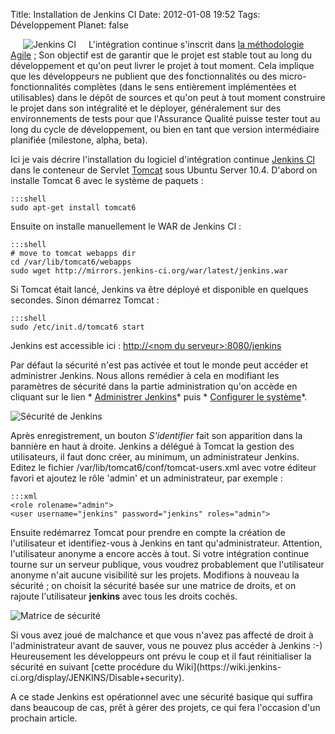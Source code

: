 Title: Installation de Jenkins CI
Date: 2012-01-08 19:52
Tags: Développement
Planet: false


 <img src="images/06x/jenkins-logo.png" alt="Jenkins CI" title="Jenkins
CI" style="float:left; margin: 0px 20px" checked="true" /> L'intégration
continue s'inscrit dans [la méthodologie
Agile](http://fr.wikipedia.org/wiki/M%C3%A9thode_agile) ; Son objectif est de
garantir que le projet est stable tout au long du développement et qu'on peut
livrer le projet à tout moment. Cela implique que les développeurs ne publient
que des fonctionnalités ou des micro-fonctionnalités complètes (dans le sens
entièrement implémentées et utilisables) dans le dépôt de sources et qu'on
peut à tout moment construire le projet dans son intégralité et le déployer,
généralement sur des environnements de tests pour que l'Assurance Qualité
puisse tester tout au long du cycle de développement, ou bien en tant que
version intermédiaire planifiée (milestone, alpha, beta).

Ici je vais décrire l'installation du logiciel d'intégration continue [Jenkins
CI](http://jenkins-ci.org/) dans le conteneur de Servlet
[Tomcat](http://tomcat.apache.org/) sous Ubuntu Server 10.4. D'abord on installe
Tomcat 6 avec le système de paquets :

	:::shell
    sudo apt-get install tomcat6 

Ensuite on installe manuellement le WAR de Jenkins CI :

	:::shell
	# move to tomcat webapps dir
    cd /var/lib/tomcat6/webapps
    sudo wget http://mirrors.jenkins-ci.org/war/latest/jenkins.war

Si Tomcat était lancé, Jenkins va être déployé et disponible en quelques
secondes. Sinon démarrez Tomcat :

	:::shell
    sudo /etc/init.d/tomcat6 start

Jenkins est accessible ici : [http://&lt;nom du
serveur&gt;:8080/jenkins](http://localhost:8080/jenkins)

Par défaut la sécurité n'est pas activée et tout le monde peut accéder et
administrer Jenkins. Nous allons remédier à cela en modifiant les paramètres
de sécurité dans la partie administration qu'on accède en cliquant sur le
lien * [Administrer Jenkins](http://localhost:8080/jenkins/manage)* puis *
[Configurer le système](http://localhost:8080/jenkins/configure)*.

<img src="images/06x/jenkins-security.png" alt="Sécurité de Jenkins"
/>

Après enregistrement, un bouton *S'identifier* fait son apparition dans la
bannière en haut à droite. Jenkins a délégué à Tomcat la gestion des
utilisateurs, il faut donc créer, au minimum, un administrateur Jenkins. Editez
le fichier /var/lib/tomcat6/conf/tomcat-users.xml avec votre éditeur favori et
ajoutez le rôle 'admin' et un administrateur, par exemple :

	:::xml
    <role rolename="admin">
    <user username="jenkins" password="jenkins" roles="admin">

Ensuite redémarrez Tomcat pour prendre en compte la création de l'utilisateur
et identifiez-vous à Jenkins en tant qu'administrateur. Attention,
l'utilisateur anonyme a encore accès à tout. Si votre intégration continue
tourne sur un serveur publique, vous voudrez probablement que l'utilisateur
anonyme n'ait aucune visibilité sur les projets. Modifions à nouveau la
sécurité ; on choisit la sécurité basée sur une matrice de droits, et on
rajoute l'utilisateur **jenkins** avec tous les droits cochés.

<img src="images/06x/jenkins-matrix.png" alt="Matrice de sécurité" />

Si vous avez joué de malchance et que vous n'avez pas affecté de droit à
l'administrateur avant de sauver, vous ne pouvez plus accéder à Jenkins :-)
Heureusement les développeurs ont prévu le coup et il faut réinitialiser la
sécurité en suivant [cette procédure du Wiki](https://wiki.jenkins-
ci.org/display/JENKINS/Disable+security).

A ce stade Jenkins est opérationnel avec une sécurité basique qui suffira
dans beaucoup de cas, prêt à gérer des projets, ce qui fera l'occasion d'un
prochain article.


